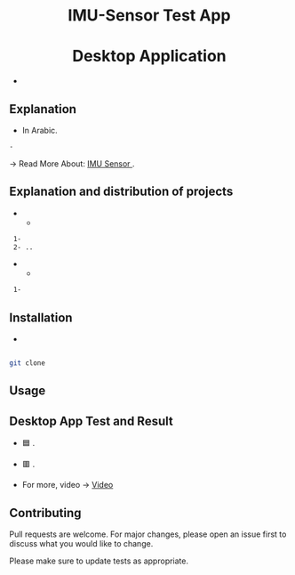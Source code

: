 
<h1 align="center"> IMU-Sensor Test App </h1>
<h1 align="center"> Desktop Application </h1>

-

## Explanation 
*  In Arabic.
```bash
- 
```
-> Read More About: [IMU Sensor ](https://en.wikipedia.org/wiki/Inertial_measurement_unit).

## Explanation and distribution of projects
 * -
 ```bash
  1- 
  2- ..
 ```
 * -
 ```bash
  1- 
 ```
## Installation
-
```bash

git clone 

```
## Usage

## Desktop App Test and Result
 * 🟦 .
 * 🟥 .

* For more, video -> 
[Video](https://github.com/BasilAvad/IMU-Sensor-Test-App/assets/69681817/1434cbe3-369c-4a90-a80e-a7a003af017f)



## Contributing



Pull requests are welcome. For major changes, please open an issue first to discuss what you would like to change.



Please make sure to update tests as appropriate.







